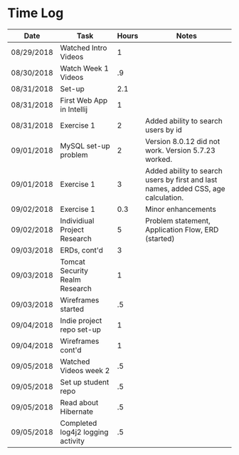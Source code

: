 # Time Log

| Date | Task | Hours | Notes|
|------|------|-------|------|
|08/29/2018|Watched Intro Videos|1|
|08/30/2018|Watch Week 1 Videos|.9|
|08/31/2018|Set-up|2.1
|08/31/2018|First Web App in Intellij|1|
|08/31/2018|Exercise 1|2|Added ability to search users by id|
|09/01/2018|MySQL set-up problem|2|Version 8.0.12 did not work. Version 5.7.23 worked.|
|09/01/2018|Exercise 1|3| Added ability to search users by first and last names, added CSS, age calculation.|
|09/02/2018|Exercise 1|0.3|Minor enhancements|
|09/02/2018|Individiual Project Research|5|Problem statement, Application Flow, ERD (started)|
|09/03/2018|ERDs, cont'd|3|
|09/03/2018|Tomcat Security Realm Research|1|
|09/03/2018|Wireframes started|.5|
|09/04/2018|Indie project repo set-up|1|
|09/04/2018|Wireframes cont'd|1|
|09/05/2018|Watched Videos week 2 |.5|
|09/05/2018|Set up student repo |.5|
|09/05/2018|Read about Hibernate |.5|
|09/05/2018|Completed log4j2 logging activity |.5|